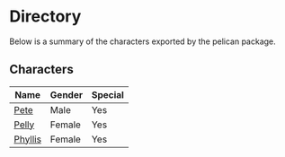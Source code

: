 # Directory
Below is a summary of the characters exported by the pelican package.
## Characters
|Name|Gender|Special|
|---|---|---|
|[Pete](./character/pelican/pete.go)|Male|Yes|
|[Pelly](./character/pelican/pelly.go)|Female|Yes|
|[Phyllis](./character/pelican/phyllis.go)|Female|Yes|
